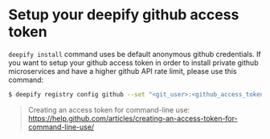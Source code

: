 Setup your deepify github access token
======================================

`deepify install` command uses be default anonymous github credentials.
If you want to setup your github access token in order to install private github microservices and have a higher github API rate limit,
please use this command:

```sh
$ deepify registry config github --set "<git_user>:<github_access_token>"
```

> Creating an access token for command-line use: https://help.github.com/articles/creating-an-access-token-for-command-line-use/
